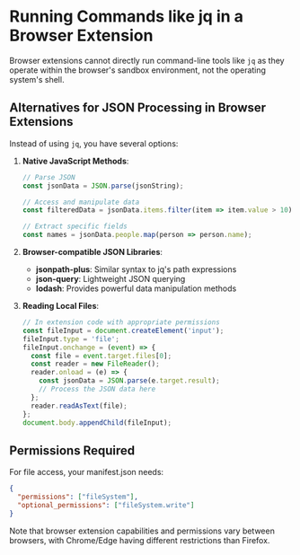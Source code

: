 # Running Commands like jq in a Browser Extension

Browser extensions cannot directly run command-line tools like `jq` as they operate within the browser's sandbox environment, not the operating system's shell.

## Alternatives for JSON Processing in Browser Extensions

Instead of using `jq`, you have several options:

1. **Native JavaScript Methods**:
   ```javascript
   // Parse JSON
   const jsonData = JSON.parse(jsonString);
   
   // Access and manipulate data
   const filteredData = jsonData.items.filter(item => item.value > 10);
   
   // Extract specific fields
   const names = jsonData.people.map(person => person.name);
   ```

2. **Browser-compatible JSON Libraries**:
   - **jsonpath-plus**: Similar syntax to jq's path expressions
   - **json-query**: Lightweight JSON querying
   - **lodash**: Provides powerful data manipulation methods

3. **Reading Local Files**:
   ```javascript
   // In extension code with appropriate permissions
   const fileInput = document.createElement('input');
   fileInput.type = 'file';
   fileInput.onchange = (event) => {
     const file = event.target.files[0];
     const reader = new FileReader();
     reader.onload = (e) => {
       const jsonData = JSON.parse(e.target.result);
       // Process the JSON data here
     };
     reader.readAsText(file);
   };
   document.body.appendChild(fileInput);
   ```

## Permissions Required

For file access, your manifest.json needs:
```json
{
  "permissions": ["fileSystem"],
  "optional_permissions": ["fileSystem.write"]
}
```

Note that browser extension capabilities and permissions vary between browsers, with Chrome/Edge having different restrictions than Firefox.
